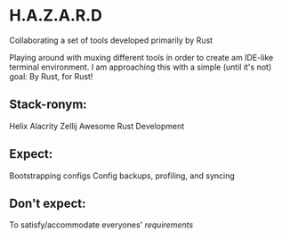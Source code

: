 # H.A.Z.A.R.D
Collaborating a set of tools developed primarily by Rust 

Playing around with muxing different tools in order to create am IDE-like terminal environment. I am approaching this with a simple (until it's not) goal: By Rust, for Rust!

## Stack-ronym: 
Helix
Alacrity
Zellij
Awesome
Rust
Development

## Expect:
Bootstrapping configs
Config backups, profiling, and syncing

## Don't expect:
To satisfy/accommodate  everyones' _requirements_
